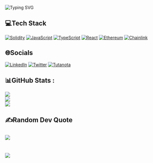 ![Typing SVG](https://readme-typing-svg.herokuapp.com?color=%234CBB17&size=30&duration=4000&vCenter=true&width=700&height=60&lines=gm+world.;my+name+is+Mirko.;I+am+blockchain+developer.;let's+build+together!)

## 💻Tech Stack
[![Solidity](https://img.shields.io/badge/Solidity-%23363636.svg?style=for-the-badge&logo=solidity&logoColor=white)](https://soliditylang.org/)
[![JavaScript](https://img.shields.io/badge/javascript-%23323330.svg?style=for-the-badge&logo=javascript&logoColor=%23F7DF1E)](https://www.javascript.com/)
[![TypeScript](https://img.shields.io/badge/TypeScript-007ACC?style=for-the-badge&logo=typescript&logoColor=white)](https://www.typescriptlang.org/)
[![React](https://img.shields.io/badge/react-%2320232a.svg?style=for-the-badge&logo=react&logoColor=%2361DAFB)](https://reactjs.org/)
[![Ethereum](https://img.shields.io/badge/Ethereum-3C3C3D?style=for-the-badge&logo=Ethereum&logoColor=white)](https://ethereum.org/en/)
[![Chainlink](https://img.shields.io/badge/Chainlink-375BD2?style=for-the-badge&logo=Chainlink&logoColor=white)](https://chain.link/)

## 🌐Socials
[![LinkedIn](https://img.shields.io/badge/linkedin-%230077B5.svg?style=for-the-badge&logo=linkedin&logoColor=white)](https://linkedin.com/in/mirkopezo) 
[![Twitter](https://img.shields.io/badge/Twitter-%231DA1F2.svg?style=for-the-badge&logo=Twitter&logoColor=white)](https://twitter.com/mirko_pezo) 
[![Tutanota](https://img.shields.io/badge/Tutanota-840010?style=for-the-badge&logo=Tutanota&logoColor=white)](mailto:fireover@tutanota.com)

## 📊GitHub Stats :
![](https://github-readme-stats.vercel.app/api?username=mirkopezo&theme=blue-green&hide_border=false&include_all_commits=true&count_private=true)<br/>
![](https://github-readme-streak-stats.herokuapp.com/?user=mirkopezo&theme=blue-green&hide_border=false)<br/>
![](https://github-readme-stats.vercel.app/api/top-langs/?username=mirkopezo&theme=blue-green&hide_border=false&include_all_commits=true&count_private=true&layout=compact)

## ✍️Random Dev Quote
![](https://quotes-github-readme.vercel.app/api?type=horizontal&theme=merko)<br/><br/>
---
![](https://visitcount.itsvg.in/api?id=mirkopezo&icon=0&color=3)
